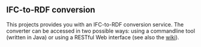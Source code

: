 ## IFC-to-RDF conversion

This projects provides you with an IFC-to-RDF conversion service. 
The converter can be accessed in two possible ways: using a commandline tool (written in Java) or using a RESTful Web interface (see also the [wiki](/mmlab/IFC-to-RDF-converter/wiki/Interfaces)).